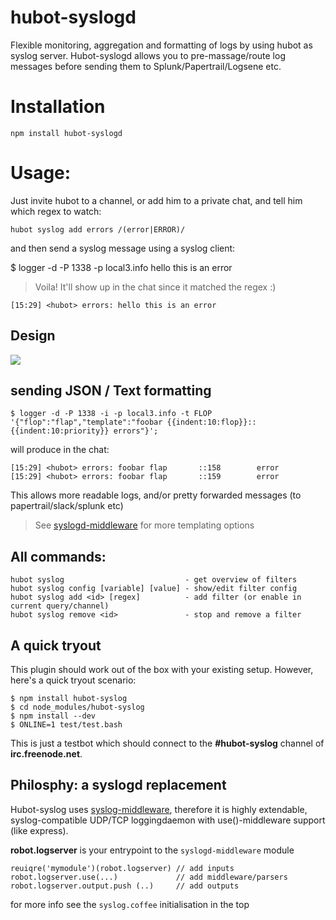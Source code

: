 # hubot-syslogd

Flexible monitoring, aggregation and formatting of logs by using hubot as syslog server.
Hubot-syslogd allows you to pre-massage/route log messages before sending them to Splunk/Papertrail/Logsene etc.

# Installation 

    npm install hubot-syslogd

# Usage:

Just invite hubot to a channel, or add him to a private chat, and tell him which regex to watch:

    hubot syslog add errors /(error|ERROR)/

and then send a syslog message using a syslog client:
  
  $ logger -d -P 1338 -p local3.info hello this is an error 

> Voila! It'll show up in the chat since it matched the regex :)

    [15:29] <hubot> errors: hello this is an error 

## Design

<img src="https://www.websequencediagrams.com/cgi-bin/cdraw?lz=dGl0bGUgSFVCT1QtU1lTTE9HIEZMT1cKCnN5c2xvZ2NsaWVudC0-aHVib3Q6IHB1c2ggVURQL1RDUCBsb2cgbWVzc2FnZXMKABwFAB8JcmVnZXggbWF0Y2g_AAwPZm9ybWF0ADEIACsNIGNoYW5uZWxzL3VzZXJzACcFd2FyZABVCG90aGVyIHNlcnZpY2UAFQogCm5vdGUgcmlnaHQgb2YgABcQYWxlcnRpbmcgYW5kIG1ldHJpY3MgXG51c2luZzogXG4qIHBhcGVydHJhaWxcbiogc3BsdW5rXG4qIGxvZ2dseQAeBWxvZ3N0YXNoXG4AXw8AghMHSACBPAVhY3RzIGFzIACCNwYAgSYFZXIK&s=napkin"/>

## sending JSON / Text formatting 

    $ logger -d -P 1338 -i -p local3.info -t FLOP '{"flop":"flap","template":"foobar {{indent:10:flop}}::{{indent:10:priority}} errors"}';

will produce in the chat:

    [15:29] <hubot> errors: foobar flap       ::158        error 
    [15:29] <hubot> errors: foobar flap       ::159        error 

This allows more readable logs, and/or pretty forwarded messages (to papertrail/slack/splunk etc)

> See [syslogd-middleware](https://npmjs.org/syslogd-middleware) for more templating options

## All commands:

    hubot syslog                           - get overview of filters 
    hubot syslog config [variable] [value] - show/edit filter config
    hubot syslog add <id> [regex]          - add filter (or enable in current query/channel)
    hubot syslog remove <id>               - stop and remove a filter 

## A quick tryout

This plugin should work out of the box with your existing setup.
However, here's a quick tryout scenario:

    $ npm install hubot-syslog
    $ cd node_modules/hubot-syslog
    $ npm install --dev
    $ ONLINE=1 test/test.bash

This is just a testbot which should connect to the __#hubot-syslog__ channel of __irc.freenode.net__.

## Philosphy: a syslogd replacement

Hubot-syslog uses [syslog-middleware](https://npmjs.org/syslogd-middleware), therefore it is
highly extendable, syslog-compatible UDP/TCP loggingdaemon with use()-middleware support (like express).

__robot.logserver__ is your entrypoint to the `syslogd-middleware` module

    reuiqre('mymodule')(robot.logserver) // add inputs
    robot.logserver.use(...)             // add middleware/parsers
    robot.logserver.output.push (..)     // add outputs

for more info see the `syslog.coffee` initialisation in the top

